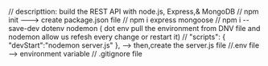 // descripttion: build the REST API with node.js, Express,& MongoDB
// npm init ---> create package.json file
// npm i express mongoose
// npm i --save-dev dotenv nodemon ( dot env pull the environment from DNV file and nodemon allow us refesh every change or restart it)
//  "scripts": {
    "devStart":"nodemon server.js"
  }, --> then,create the server.js file
//.env file --> environment variable
// .gitignore file
